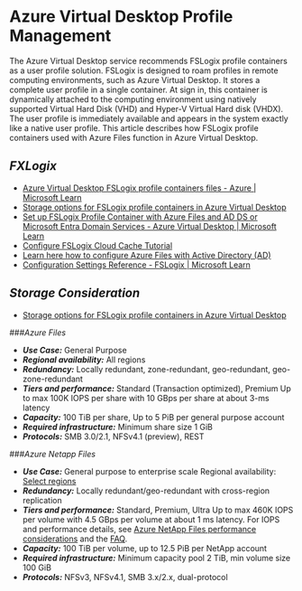 # Azure Virtual Desktop Profile Management
The Azure Virtual Desktop service recommends FSLogix profile containers as a user profile solution. FSLogix is designed to roam profiles in remote computing environments, such as Azure Virtual Desktop. It stores a complete user profile in a single container. At sign in, this container is dynamically attached to the computing environment using natively supported Virtual Hard Disk (VHD) and Hyper-V Virtual Hard disk (VHDX). The user profile is immediately available and appears in the system exactly like a native user profile. This article describes how FSLogix profile containers used with Azure Files function in Azure Virtual Desktop. 

## *FXLogix*
- [Azure Virtual Desktop FSLogix profile containers files - Azure | Microsoft Learn](https://learn.microsoft.com/en-us/azure/virtual-desktop/fslogix-containers-azure-files)
- [Storage options for FSLogix profile containers in Azure Virtual Desktop](https://learn.microsoft.com/en-us/azure/virtual-desktop/store-fslogix-profile)
- [Set up FSLogix Profile Container with Azure Files and AD DS or Microsoft Entra Domain Services - Azure Virtual Desktop | Microsoft Learn](https://learn.microsoft.com/en-us/azure/virtual-desktop/fslogix-profile-container-configure-azure-files-active-directory?tabs=adds)
- [Configure FSLogix Cloud Cache Tutorial](https://learn.microsoft.com/en-us/fslogix/configure-cloud-cache-tutorial)
- [Learn here how to configure Azure Files with Active Directory (AD)](https://www.christiaanbrinkhoff.com/2020/03/01/learn-here-how-to-configure-azure-files-with-active-directory-ad-authentication-for-fslogix-profile-container-and-msix-app-attach/)
- [Configuration Settings Reference - FSLogix | Microsoft Learn](https://learn.microsoft.com/en-us/fslogix/reference-configuration-settings?tabs=profiles)

## *Storage Consideration* 
- [Storage options for FSLogix profile containers in Azure Virtual Desktop](https://learn.microsoft.com/en-us/azure/virtual-desktop/store-fslogix-profile)

###_Azure Files_
- ***Use Case:*** General Purpose
- ***Regional availability:*** All regions
- ***Redundancy:*** Locally redundant, zone-redundant, geo-redundant, geo-zone-redundant
- ***Tiers and performance:*** Standard (Transaction optimized), Premium Up to max 100K IOPS per share with 10 GBps per share at about 3-ms latency
- ***Capacity:*** 100 TiB per share, Up to 5 PiB per general purpose account
- ***Required infrastructure:*** Minimum share size 1 GiB
- ***Protocols:*** SMB 3.0/2.1, NFSv4.1 (preview), REST

###_Azure Netapp Files_
- ***Use Case:*** General purpose to enterprise scale
Regional availability: [Select regions](https://azure.microsoft.com/explore/global-infrastructure/products-by-region/?products=netapp&regions=all&rar=true)
- ***Redundancy:*** Locally redundant/geo-redundant with cross-region replication
- ***Tiers and performance:*** Standard, Premium, Ultra Up to max 460K IOPS per volume with 4.5 GBps per volume at about 1 ms latency. For IOPS and performance details, see [Azure NetApp Files performance considerations](https://learn.microsoft.com/en-us/azure/azure-netapp-files/azure-netapp-files-performance-considerations) and the [FAQ](https://learn.microsoft.com/en-us/azure/azure-netapp-files/faq-performance#how-do-i-convert-throughput-based-service-levels-of-azure-netapp-files-to-iops).
- ***Capacity:*** 100 TiB per volume, up to 12.5 PiB per NetApp account
- ***Required infrastructure:*** Minimum capacity pool 2 TiB, min volume size 100 GiB
- ***Protocols:*** NFSv3, NFSv4.1, SMB 3.x/2.x, dual-protocol
